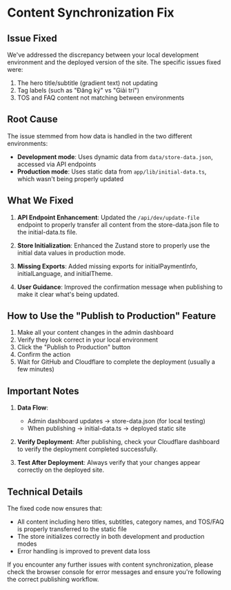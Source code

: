 # Content Synchronization Fix

## Issue Fixed

We've addressed the discrepancy between your local development environment and the deployed version of the site. The specific issues fixed were:

1. The hero title/subtitle (gradient text) not updating
2. Tag labels (such as "Đăng ký" vs "Giải trí")
3. TOS and FAQ content not matching between environments

## Root Cause

The issue stemmed from how data is handled in the two different environments:

- **Development mode**: Uses dynamic data from `data/store-data.json`, accessed via API endpoints
- **Production mode**: Uses static data from `app/lib/initial-data.ts`, which wasn't being properly updated

## What We Fixed

1. **API Endpoint Enhancement**: Updated the `/api/dev/update-file` endpoint to properly transfer all content from the store-data.json file to the initial-data.ts file.

2. **Store Initialization**: Enhanced the Zustand store to properly use the initial data values in production mode.

3. **Missing Exports**: Added missing exports for initialPaymentInfo, initialLanguage, and initialTheme.

4. **User Guidance**: Improved the confirmation message when publishing to make it clear what's being updated.

## How to Use the "Publish to Production" Feature

1. Make all your content changes in the admin dashboard
2. Verify they look correct in your local environment
3. Click the "Publish to Production" button
4. Confirm the action
5. Wait for GitHub and Cloudflare to complete the deployment (usually a few minutes)

## Important Notes

1. **Data Flow**: 
   - Admin dashboard updates → store-data.json (for local testing) 
   - When publishing → initial-data.ts → deployed static site

2. **Verify Deployment**: After publishing, check your Cloudflare dashboard to verify the deployment completed successfully.

3. **Test After Deployment**: Always verify that your changes appear correctly on the deployed site.

## Technical Details

The fixed code now ensures that:
- All content including hero titles, subtitles, category names, and TOS/FAQ is properly transferred to the static file
- The store initializes correctly in both development and production modes
- Error handling is improved to prevent data loss

If you encounter any further issues with content synchronization, please check the browser console for error messages and ensure you're following the correct publishing workflow. 